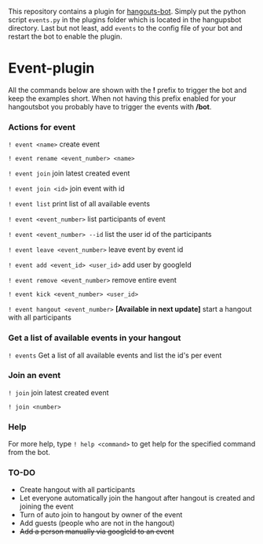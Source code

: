 This repository contains a plugin for [hangouts-bot](https://github.com/hangoutsbot/hangoutsbot). Simply put the python script ```events.py``` in the plugins folder which is located in the hangupsbot directory. Last but not least, add ```events``` to the config file of your bot and restart the bot to enable the plugin.

# Event-plugin

All the commands below are shown with the **!** prefix to trigger the bot and keep the examples short. When not having this prefix enabled for your hangoutsbot you probably have to trigger the events with **/bot**.

### Actions for **event**

```! event <name>``` create event

```! event rename <event_number> <name>```

```! event join``` join latest created event

```! event join <id>``` join event with id

```! event list``` print list of all available events

```! event <event_number>``` list participants of event

```! event <event_number> --id``` list the user id of the participants

```! event leave <event_number>``` leave event by event id

```! event add <event_id> <user_id>``` add user by googleId

```! event remove <event_number>``` remove entire event

```! event kick <event_number> <user_id>```

```! event hangout <event_number>``` **[Available in next update]** start a hangout with all participants


### Get a list of available events in your hangout


```! events``` Get a list of all available events and list the id's per event

### Join an event



```! join``` join latest created event

```! join <number>```

### Help

For more help, type ```! help <command>``` to get help for the specified command from the bot.


### TO-DO

- Create hangout with all participants
- Let everyone automatically join the hangout after hangout is created and joining the event
- Turn of auto join to hangout by owner of the event
- Add guests (people who are not in the hangout)
- ~~Add a person manually via googleId to an event~~
